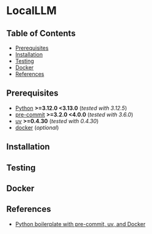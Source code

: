 # LocalLLM

## Table of Contents

- [Prerequisites](#prerequisites)
- [Installation](#installation)
- [Testing](#testing)
- [Docker](#docker)
- [References](#references)

## Prerequisites

- [Python](https://www.python.org/downloads/) **>=3.12.0 <3.13.0** (_tested with 3.12.5_)
- [pre-commit](https://pre-commit.com/#install) **>=3.2.0 <4.0.0** (_tested with 3.6.0_)
- [uv](https://docs.astral.sh/uv/getting-started/installation/) **>=0.4.30** (_tested with 0.4.30_)
- [docker](https://docs.docker.com/get-docker/) (_optional_)

## Installation

## Testing

## Docker

## References

- [Python boilerplate with pre-commit, uv, and Docker](https://github.com/smarlhens/python-boilerplate)
